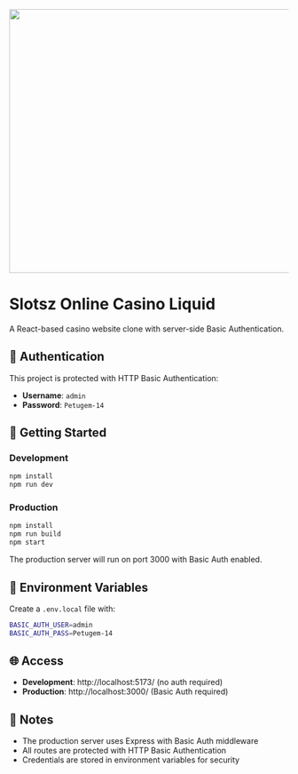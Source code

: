 <div align="center">
<img width="1200" height="475" alt="GHBanner" src="https://github.com/user-attachments/assets/0aa67016-6eaf-458a-adb2-6e31a0763ed6" />
</div>

# Slotsz Online Casino Liquid

A React-based casino website clone with server-side Basic Authentication.

## 🔐 Authentication

This project is protected with HTTP Basic Authentication:

- **Username**: `admin`
- **Password**: `Petugem-14`

## 🚀 Getting Started

### Development

```bash
npm install
npm run dev
```

### Production

```bash
npm install
npm run build
npm start
```

The production server will run on port 3000 with Basic Auth enabled.

## 🔧 Environment Variables

Create a `.env.local` file with:

```bash
BASIC_AUTH_USER=admin
BASIC_AUTH_PASS=Petugem-14
```

## 🌐 Access

- **Development**: http://localhost:5173/ (no auth required)
- **Production**: http://localhost:3000/ (Basic Auth required)

## 📝 Notes

- The production server uses Express with Basic Auth middleware
- All routes are protected with HTTP Basic Authentication
- Credentials are stored in environment variables for security

